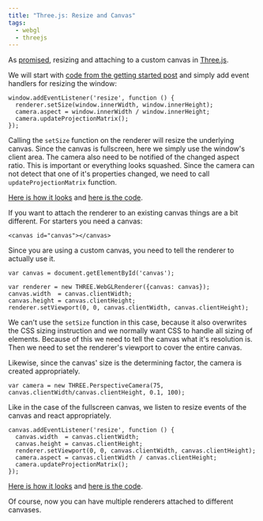 ```yaml
---
title: "Three.js: Resize and Canvas"
tags:
  - webgl
  - threejs
---
```


As [promised][1], resizing and attaching to a custom canvas in [Three.js][2]. 

We will start with [code from the getting started post][3] and simply add 
event handlers for resizing the window:

    window.addEventListener('resize', function () {
      renderer.setSize(window.innerWidth, window.innerHeight);
      camera.aspect = window.innerWidth / window.innerHeight;
      camera.updateProjectionMatrix();
    });

Calling the `setSize` function on the renderer will resize the underlying canvas.
Since the canvas is fullscreen, here we simply use the window's client area. 
The camera also need to be notified of the changed aspect ratio. This is 
important or everything looks squashed. Since the camera can not detect that 
one of it's properties changed, we need to call `updateProjectionMatrix` 
function.

[Here is how it looks][4] and [here is the code][5].

<!--more-->

If you want to attach the renderer to an existing canvas things are a bit 
different. For starters you need a canvas: 

    <canvas id="canvas"></canvas>
    
Since you are using a custom canvas, you need to tell the renderer to actually 
use it.    
        
    var canvas = document.getElementById('canvas'); 
    
    var renderer = new THREE.WebGLRenderer({canvas: canvas});
    canvas.width  = canvas.clientWidth;
    canvas.height = canvas.clientHeight;
    renderer.setViewport(0, 0, canvas.clientWidth, canvas.clientHeight);
    
We can't use the `setSize` function in this case, because it also overwrites
the CSS sizing instruction and we normally want CSS to handle all sizing of 
elements. Because of this we need to tell the canvas what it's resolution is. 
Then we need to set the renderer's viewport to cover the entire canvas.

Likewise, since the canvas' size is the determining factor, the camera is 
created appropriately.

    var camera = new THREE.PerspectiveCamera(75, canvas.clientWidth/canvas.clientHeight, 0.1, 100);
    
Like in the case of the fullscreen canvas, we listen to resize events of the 
canvas and react appropriately.

    canvas.addEventListener('resize', function () {
      canvas.width  = canvas.clientWidth;
      canvas.height = canvas.clientHeight;
      renderer.setViewport(0, 0, canvas.clientWidth, canvas.clientHeight);
      camera.aspect = canvas.clientWidth / canvas.clientHeight;
      camera.updateProjectionMatrix();
    });

[Here is how it looks][6] and [here is the code][7].    
    
Of course, now you can have multiple renderers attached to different canvases. 

[1]: /2015/04/12/getting-started-with-three-js.html
[2]: http://threejs.org/
[3]: https://github.com/rioki/three.rioki.org/blob/master/first.html
[4]: http://three.rioki.org/resize-window.html
[5]: https://github.com/rioki/three.rioki.org/blob/master/resize-window.html
[6]: http://three.rioki.org/resize-canvas.html
[7]: https://github.com/rioki/three.rioki.org/blob/master/resize-canvas.html
